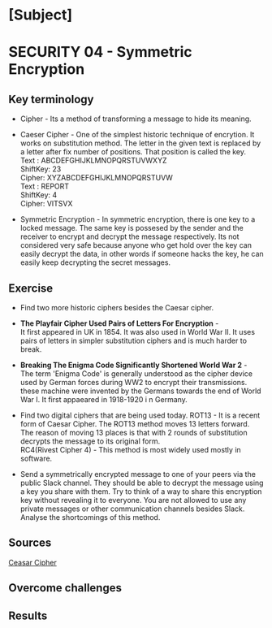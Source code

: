 # [Subject]
# SECURITY 04 - Symmetric Encryption

## Key terminology
* Cipher - Its a method of transforming a message to hide its meaning.
* Caeser Cipher - One of the simplest historic technique of encrytion. It works on substitution method.
The letter in the given text is replaced by a letter after fix number of positions. That position is called the key.   
Text : ABCDEFGHIJKLMNOPQRSTUVWXYZ                          
ShiftKey: 23    
Cipher: XYZABCDEFGHIJKLMNOPQRSTUVW  
Text : REPORT   
ShiftKey: 4   
Cipher: VITSVX

* Symmetric Encryption - In symmetric encryption, there is one key to a locked message. The same key is possesed by the sender and the receiver to encrypt and decrypt the message respectively. Its not considered very safe because anyone who get hold over the key can easily decrypt the data, in other words if someone hacks the key, he can easily keep decrypting the secret messages.

## Exercise
* Find two more historic ciphers besides the Caesar cipher.  
* **The Playfair Cipher Used Pairs of Letters For Encryption** -  
It first appeared in UK in 1854. It was also used in World War II.
It uses pairs of letters in simpler substitution ciphers and is much harder to break.   
* **Breaking The Enigma Code Significantly Shortened World War 2** -  
The term 'Enigma Code' is generally understood as the cipher device used by German forces during WW2 to encrypt their transmissions. these machine were invented by the Germans towards the end of World War I.
It first appaeared in 1918-1920 i n Germany.

* Find two digital ciphers that are being used today.
ROT13 - It is a recent form of Caesar Cipher. The ROT13 method moves 13 letters forward. The reason of moving 13 places is that with 2 rounds of substitution decrypts the message to its original form.   
RC4(Rivest Cipher 4) - This method is most widely used mostly in software.

* Send a symmetrically encrypted message to one of your peers via the public Slack channel. They should be able to decrypt the message using a key you share with them. Try to think of a way to share this encryption key without revealing it to everyone. 
You are not allowed to use any private messages or other communication channels besides Slack. Analyse the shortcomings of this method.


## Sources
[Ceasar Cipher](https://www.sciencedirect.com/topics/computer-science/caesar-cipher)




## Overcome challenges



## Results
